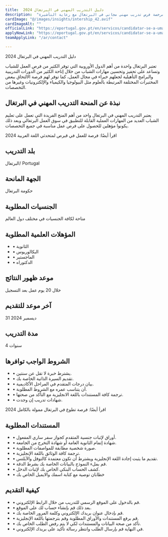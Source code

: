 ```yaml
---
title:  دليل التدريب المهني في البرتغال 2024 
description:  "فرصة ذهبية للراغبين في السفر والعمل في البرتغال حيث توفر مؤسسة مرخصة فرص تدريب مهني مجاني في البرتغال مع رعاية التأشيرة." 
cardImage: "@/images/insights/intership_42.avif" 
cardImageAlt: "" 
officialLink: "https://eportugal.gov.pt/en/servicos/candidatar-se-a-uma-bolsa-de-estudo-para-o-ensino-superior" 
applyNowLink: "https://eportugal.gov.pt/en/servicos/candidatar-se-a-uma-bolsa-de-estudo-para-o-ensino-superior" 
teamApplyLink: "/ar/contact"

---
```


دليل التدريب المهني في البرتغال 2024

تعتبر البرتغال واحدة من أهم الدول الأوروبية التي توفر الكثير من فرص العمل للشباب وتساعد على تحفيز وتحسين مهارات الشباب من خلال إتاحة الكثير من الدورات التدريبية والبرامج التأهيلية لجعلهم خبراء في مجال العمل، كما توفر لهم فرصة الالتحاق ببعض المختبرات المختلفة المرتبطة بالعلوم مثل البيولوجيا والكيمياء والإلكترونيات وغيرها من التخصصات.

## نبذة عن المنحة التدريب المهني في البرتغال

يعتبر التدريب المهني في البرتغال واحد من أهم المنح الفريدة التي تعمل على تعليم الشباب العديد من المهارات العملية القابلة للتطبيق في سوق العمل البرتغالي وبعد ذلك يكونوا مؤهلين للحصول على فرص عمل مناسبة في جميع التخصصات.

اقرأ أيضًا: فرصة للعمل في قبرص لمتحدثي اللغة العربية 2024

## بلد التدريب

البرتغال/ Portugal

## الجهة المانحة

حكومة البرتغال

## الجنسيات المطلوبة

متاحة لكافة الجنسيات في مختلف دول العالم

## المؤهلات العلمية المطلوبة

- • الثانوية
- • البكالوريوس
- • الماجستير
- • الدكتوراه

## موعد ظهور النتائج

خلال 20 يوم عمل بعد التسجيل

## آخر موعد للتقديم

31 ديسمبر 2024

## مدة التدريب

4 سنوات

## الشروط الواجب توافرها

- • يشترط خبرة لا تقل عن سنتين.
- • تقديم السيرة الذاتية الخاصة بك.
- • بيان درجات المتقدم في المراحل الأكاديمية.
- • أن يتناسب عمره مع الشروط المطلوبة.
- • ترجمة كافة المستندات باللغة الانجليزية مع التأكد من صحتها.
- • شهادات تدريب إن وجدت.

اقرأ أيضًا: فرصة تطوع في البرتغال ممولة بالكامل 2024

## المستندات المطلوبة

- • أوراق لإثبات جنسية المتقدم كجواز سفر ساري المفعول.
- • شهادة إتمام الثانوية العامة أو شهادة التخرج من الجامعة.
- • صورة شخصية مطابقة للمواصفات المطلوبة.
- • ترجمة كافة الوثائق باللغة الإنجليزية.
- • تقديم ما يثبت إجادة اللغة الإنجليزية ويشترط أن تكون معتمدة كالتوفل والآيلتس.
- • قم بملء النموذج بالبيانات الخاصة بك بشرط الدقة.
- • كشف الحساب البنكي الخاص بك لإثبات الدخل.
- • خطابان توصية مع كتابة اسمك والايميل الخاص بك

## كيفية التقديم

- • قم بالدخول على الموقع الرسمي للتدريب من خلال الرابط الإلكتروني.
- • بعد ذلك قم بإنشاء حساب لك على الموقع.
- • قم بإدخال عنوان بريدك الإلكتروني وكلمة المرور الخاصة بك.
- • قم برفع المستندات والأوراق المطلوبة وقم بترجمتها باللغة الإنجليزية.
- • تأكد من صحة البيانات والمستندات لكي لا يتم رفض الطلب الخاص بك.
- • في النهاية قم بإرسال الطلب وانتظر رسالة تأكيد على بريدك الإلكتروني.

